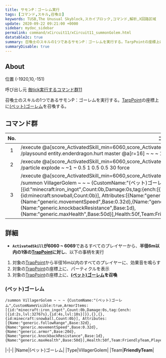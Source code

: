 ```yaml
---
title: サモンP：ゴーレム実行
tags: [コマンド,スキル,召喚士]
keywords: TUSB,The Unusual Skyblock,スカイブロック,コマンド,解析,X回路区域
update: 2020-09-22 09:21:00 +0000
sidebar: mydoc_sidebar
permalink: command/xCircuit11/xCircuit11_summonGolem.html
datatable2c: true
summary: 召喚士のスキルの1つであるサモンP：ゴーレムを実行する。TarpPointの座標上に(ペット)ゴーレムを召喚する。
summaryDisable: true
---
```


## About

<span class="tagYellow">位置</span> (-1920,10,-151)

<span class="tagBlack">呼び出し元</span> [毎tick実行するコマンド群11]({{site.baseurl}}/command/xCircuit11/xCircuit11_command.html)

召喚士のスキルの1つであるサモンP：ゴーレムを実行する。[TarpPoint]({{site.baseurl}}/entity/entity_entity.html#trappoint)の座標上に[(ペット)ゴーレム](#ペットゴーレム)を召喚する。

## コマンド群

<div class="datatable2c-begin"></div>

|No.|コマンド|
|:-:|-|
|1|/execute @a[score_ActivatedSkill_min=6060,score_ActivatedSkill=6069] ~ ~ ~ /execute @e[r=6,tag=TrapPoint,c=1] ~ ~ ~ /playsound entity.enderdragon.hurt master @a[r=16] ~ ~ ~ 1 0.5 0|
|2|/execute @a[score_ActivatedSkill_min=6060,score_ActivatedSkill=6069] ~ ~ ~ /execute @e[r=6,tag=TrapPoint,c=1] ~ ~ ~ /particle explode ~ ~1 ~ 0.5 1 0.5 0.5 30 force|
|3|/execute @a[score_ActivatedSkill_min=6060,score_ActivatedSkill=6069] ~ ~ ~ /execute @e[r=6,tag=TrapPoint,c=1] ~ ~ ~ /summon VillagerGolem ~ ~ ~ {CustomName:"(ペット)ゴーレム",CustomNameVisible:true,ArmorItems:[{id:"minecraft:iron_ingot",Count:0b,Damage:0s,tag:{ench:[{id:2s,lvl:32767s},{id:4s,lvl:10s}]}},{},{},{id:minecraft:snowball,Count:0b}], Attributes:[{Name:"generic.followRange",Base:32d},{Name:"generic.movementSpeed",Base:0.32d},{Name:"generic.armor",Base:20d},{Name:"generic.knockbackResistance",Base:1d},{Name:"generic.maxHealth",Base:50d}],Health:50f,Team:FriendlyTeam,PlayerCreated:true,DeathLootTable:"minecraft:empty"}|

<div class="datatable2c-end"></div>

## 詳細

- **`ActivatedSkill`が6060 ~ 6069**であるすべてのプレイヤーから、**半径6m以内の1体の[TrapPoint]({{site.baseurl}}/entity/entity_entity.html#trappoint)に対し**、以下の事柄を実行

1. 対象の[TrapPoint]({{site.baseurl}}/entity/entity_entity.html#trappoint)から半径16m以内のすべてのプレイヤーに、効果音を鳴らす
2. 対象の[TrapPoint]({{site.baseurl}}/entity/entity_entity.html#trappoint)の座標上に、パーティクルを表示
3. 対象の[TrapPoint]({{site.baseurl}}/entity/entity_entity.html#trappoint)の座標上に、**[(ペット)ゴーレム](#ペットゴーレム)を召喚**

### (ペット)ゴーレム

```mcfunction
/summon VillagerGolem ~ ~ ~ {CustomName:"(ペット)ゴーレム",CustomNameVisible:true,ArmorItems:[{id:"minecraft:iron_ingot",Count:0b,Damage:0s,tag:{ench:[{id:2s,lvl:32767s},{id:4s,lvl:10s}]}},{},{},{id:minecraft:snowball,Count:0b}], Attributes:[{Name:"generic.followRange",Base:32d},{Name:"generic.movementSpeed",Base:0.32d},{Name:"generic.armor",Base:20d},{Name:"generic.knockbackResistance",Base:1d},{Name:"generic.maxHealth",Base:50d}],Health:50f,Team:FriendlyTeam,PlayerCreated:true,DeathLootTable:"minecraft:empty"}
```

|-|-|
|Name|(ペット)ゴーレム|
|Type|VillagerGolem|
|Team|**FriendlyTeam**|
